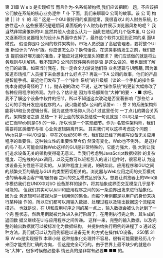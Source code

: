 第 31章 W e b 是实现细节
而且作为-名系统架构师,我们应该把眼）
题，不应该把它们放在系统的核心业务逻仲「 仆
下面，我们来聊聊Q 公司的故事。该 公 司 构 建 | | 计 彳 的 .昭 ” 
这是一个GUI很好用的桌面程第，我很喜欢J 的人财务系统,
匕放性远•点,这些振荡只是短期问
桌面版的个人财务软件展示浏览器风格的呢？
我当然非常痛恨新的UI,显然其他人也这么认为— 因此在随后的几个版本里, 
Q 公司又逐渐将浏览器相关的设计从界面中去掉了，最终这个软件又回到正常的桌 
面UI模式。
假设你是Q 公司的软件架构师，市场人员说服了高层管理者，要将整个UI重 
新设计为“Web”版。你应该怎么办？换句话说，在这类事情发生之前，我们应该 提前做好哪方面的准备，才能应对这种无厘头的要求？
我们应该做的就是将业务规则与UI解耦。我不知道Q 公司的软件架构师是否
是这么做的，我也很想了解他们的故事。如果当时我在，我一定会全力游说他们将
业务逻辑与UI解耦, 因为谁知道市场推广人员接下来会想出什么好点子?
再说一下A 公司的故事，他们的产品是智能手机。最近他们发布了一个“操作 
系统”的升级版（谈论一个手机的操作系统本身就够奇怪的了！）。抛去别的改劝 
不说，这次“操作系统”的更新大幅修改了各种应用程序的外观。为什么？估计是
因为市场部某位“大神”的要・・■ 求吧。
我不了解这个设备中软件的细节，所以不知道这次改动是否显著影响「那些给 
a 公司的手机开发应用程序的人。我只能希望a 公司的系警m ：: 譽 2 的系统架构师能将UI和业务逻辑分离，因为这些市场抑人贝心f 过这里任何 
一丁点儿的耦合关系的。架构整洁之道
总结一下
将上面的故事总结成一句讥就是：GUI只是一个实现细匸而Web则是G5 的一种，所以也是一个实现细节。作为-名软件架构师，我们需要将区类细节与核 
心业务逻辑隔离开来。
其实我们可以这样考虑这个问题：Web只是一种I/O设备。早在20世纪60年 
代，我们就已经了解编写设备无关应用程序的重要性。这种独立性的重要性至今仍 
然没有变化，Web也不例外。
是这样的吗？有人可能会辩称Web这样的GUI是非常特殊的，它能力强大，强 大到让我们追求设备无关的架构变得毫无意义。当我们考虑到JavaScript数据校验 的复杂程度、可拖拽的Ajax调用，以及无数可以轻松引入的设计组件时，很容易认 为追求设备无关性是不现实的。
从某种程度上来说，的确如此。应用程序和GUI之间的频繁交互的确是与GUI 
的类型密切相关的。浏览器与Web应用之间的交互模式也的确与桌面客户端/服务器 之间的交互模式区别很大。想要让浏览器上的Web操作模仿我们在UNIX中对I/O 设备那样的操作，将其抽象成界面交互模型几乎是不可能的。
但我们其实可以从UI和应用程序之间的另一条边界出发来进行抽象化。因为业
务逻辑可以被视为是一组用例的集合。而每个用例都是以用户的身份来执行某种操
作的，所以它们都可以用输入数据、处理过程以及输出数据这个流程来描述。
也就是说，在 UI和应用程序之间的某一点上，输入数据会被认为达到了一个完 
整状态，然后用例就被允许进入执行阶段了。在用例执行完之后，其生成的返回数 
据又继续在UI与应用程序之间传递。
这样一来，完整的输入数据，以及完整的输出数据就可以被标准化为数据结构， 
并提供给执行用例的进程了 o 通过这种方法，我们就可以认为用例都是以设备无关 的方式在操作I/O设备。
250第 31章 W eb是实现细节
本章小结
这种抽象化处理并不容易，很有可能需要经历儿个来回才能找到匸确的方向， 
但这是完全可行的。由于世界上最不缺少的就是市场“大神”，很多时候做必些事
情还真的是非常有必要■ ■■ 的。